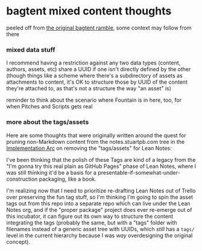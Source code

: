 # bagtent mixed content thoughts

peeled off from [the original bagtent ramble][mound], some context may follow from there

[mound]: 9432d8de-485e-4253-8dcb-e8ed3dda45f9.md

### mixed data stuff

I recommend having a restriction against any two data types (content, authors, assets, etc) share a UUID if one isn't directly defined by the other (though things like a scheme where there's a subdirectory of assets as attachments to content, it's OK to structure those by UUID of the content they're attached to, as that's not a structure the way "an asset" is)

reminder to think about the scenario where Fountain is in here, too, for when Pitches and Scripts gets real

### more about the tags/assets

Here are some thoughts that were originally written around the quest for pruning non-Markdown content from the notes.stuartpb.com tree in the [Implementation Arc][impl] on removing the "tags/assets" for Lean Notes:

[impl]: 30ec2e6e-47d0-496a-a523-0732b35aea8a.md

I've been thinking that the polish of these Tags are kind of a legacy from the "I'm gonna try this real plain as GitHub Pages" phase of Lean Notes, where I was still thinking it'd be a basis for a presentable-if-somewhat-under-construction packaging, like a book.

I'm realizing now that I need to prioritize re-drafting Lean Notes out of Trello over preserving the fun tag stuff, so I'm thinking I'm going to spin the asset tags out from this repo into a separate repo which can live under the Lean Notes org, and if the "proper package" project does ever re-emerge out of this incubator, it can figure out its own way to structure the content integrating the tags (probably the same, but with a "tags" folder with filenames instead of a generic asset tree with UUIDs, which *still* has a `tags/` level in the current hierarchy because I was *way* overdesigning the original concept).
